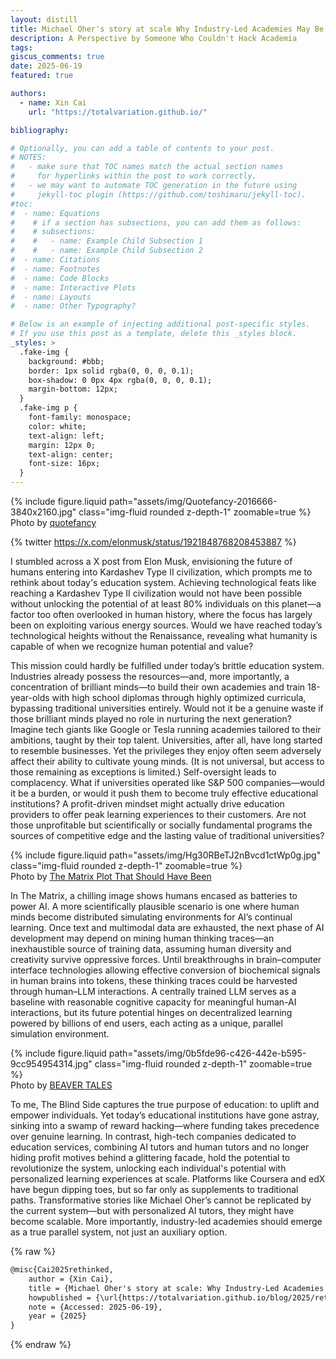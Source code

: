 ```yaml
---
layout: distill
title: Michael Oher's story at scale Why Industry-Led Academies May Be the Future
description: A Perspective by Someone Who Couldn't Hack Academia
tags:
giscus_comments: true
date: 2025-06-19
featured: true

authors:
  - name: Xin Cai
    url: "https://totalvariation.github.io/"

bibliography:

# Optionally, you can add a table of contents to your post.
# NOTES:
#   - make sure that TOC names match the actual section names
#     for hyperlinks within the post to work correctly.
#   - we may want to automate TOC generation in the future using
#     jekyll-toc plugin (https://github.com/toshimaru/jekyll-toc).
#toc:
#  - name: Equations
#    # if a section has subsections, you can add them as follows:
#    # subsections:
#    #   - name: Example Child Subsection 1
#    #   - name: Example Child Subsection 2
#  - name: Citations
#  - name: Footnotes
#  - name: Code Blocks
#  - name: Interactive Plots
#  - name: Layouts
#  - name: Other Typography?

# Below is an example of injecting additional post-specific styles.
# If you use this post as a template, delete this _styles block.
_styles: >
  .fake-img {
    background: #bbb;
    border: 1px solid rgba(0, 0, 0, 0.1);
    box-shadow: 0 0px 4px rgba(0, 0, 0, 0.1);
    margin-bottom: 12px;
  }
  .fake-img p {
    font-family: monospace;
    color: white;
    text-align: left;
    margin: 12px 0;
    text-align: center;
    font-size: 16px;
  }
---
```


<div class="row mt-3">
    <div class="col-sm mt-3 mt-md-0">
        {% include figure.liquid path="assets/img/Quotefancy-2016666-3840x2160.jpg" class="img-fluid rounded z-depth-1" zoomable=true %}
    </div>
</div>
<div class="caption">
    Photo by <a href="https://quotefancy.com/quote/757737/Sydney-J-Harris-The-whole-purpose-of-education-is-to-turn-mirrors-into-windows">quotefancy</a>
</div>

{% twitter https://x.com/elonmusk/status/1921848768208453887 %}

I stumbled across a X post from Elon Musk, envisioning the future of humans entering into Kardashev Type II civilization, which prompts me to rethink about today's education system. Achieving technological feats like reaching a Kardashev Type II civilization would not have been possible without unlocking the potential of at least 80% individuals on this planet—a factor too often overlooked in human history, where the focus has largely been on exploiting various energy sources. Would we have reached today’s technological heights without the Renaissance, revealing what humanity is capable of when we recognize human potential and value?

This mission could hardly be fulfilled under today’s brittle education system. Industries already possess the resources—and, more importantly, a concentration of brilliant minds—to build their own academies and train 18-year-olds with high school diplomas through highly optimized curricula, bypassing traditional universities entirely. Would not it be a genuine waste if those brilliant minds played no role in nurturing the next generation? Imagine tech giants like Google or Tesla running academies tailored to their ambitions, taught by their top talent. Universities, after all, have long started to resemble businesses. Yet the privileges they enjoy often seem adversely affect their ability to cultivate young minds. (It is not universal, but access to those remaining as exceptions is limited.) Self-oversight leads to complacency. What if universities operated like S&P 500 companies—would it be a burden, or would it push them to become truly effective educational institutions? A profit-driven mindset might actually drive education providers to offer peak learning experiences to their customers. Are not those unprofitable but scientifically or socially fundamental programs the sources of competitive edge and the lasting value of traditional universities?

<div class="row mt-3">
    <div class="col-sm mt-3 mt-md-0">
        {% include figure.liquid path="assets/img/Hg30RBeTJ2nBvcd1ctWp0g.jpg" class="img-fluid rounded z-depth-1" zoomable=true %}
    </div>
</div>
<div class="caption">
    Photo by <a href="https://medium.com/@marknutter/the-matrix-plot-that-should-have-been-54bcddc60e2b">The Matrix Plot That Should Have Been</a>
</div>

In The Matrix, a chilling image shows humans encased as batteries to power AI. A more scientifically plausible scenario is one where human minds become distributed simulating environments for AI’s continual learning. Once text and multimodal data are exhausted, the next phase of AI development may depend on mining human thinking traces—an inexhaustible source of training data, assuming human diversity and creativity survive oppressive forces. Until breakthroughs in brain–computer interface technologies allowing effective conversion of biochemical signals in human brains into tokens, these thinking traces could be harvested through human–LLM interactions. A centrally trained LLM serves as a baseline with reasonable cognitive capacity for meaningful human-AI interactions, but its future potential hinges on decentralized learning powered by billions of end users, each acting as a unique, parallel simulation environment.

<div class="row mt-3">
    <div class="col-sm mt-3 mt-md-0">
        {% include figure.liquid path="assets/img/0b5fde96-c426-442e-b595-9cc954954314.jpg" class="img-fluid rounded z-depth-1" zoomable=true %}
    </div>
</div>
<div class="caption">
    Photo by <a href="https://casdbeavertales.org/28879/arts-entertainment/the-blind-side-an-inspiring-story-about-helping-others/">BEAVER TALES</a>
</div>

To me, The Blind Side captures the true purpose of education: to uplift and empower individuals. Yet today’s educational institutions have gone astray, sinking into a swamp of reward hacking—where funding takes precedence over genuine learning. In contrast, high-tech companies dedicated to education services, combining AI tutors and human tutors and no longer hiding profit motives behind a glittering facade, hold the potential to revolutionize the system, unlocking each individual's potential with personalized learning experiences at scale. Platforms like Coursera and edX have begun dipping toes, but so far only as supplements to traditional paths. Transformative stories like Michael Oher’s cannot be replicated by the current system—but with personalized AI tutors, they might have become scalable. More importantly, industry-led academies should emerge as a true parallel system, not just an auxiliary option.

{% raw %}

```html
@misc{Cai2025rethinked,
    author = {Xin Cai},
    title = {Michael Oher's story at scale: Why Industry-Led Academies May Be the Future},
    howpublished = {\url{https://totalvariation.github.io/blog/2025/rethink-education/}},
    note = {Accessed: 2025-06-19},
    year = {2025}
}
```

{% endraw %}

